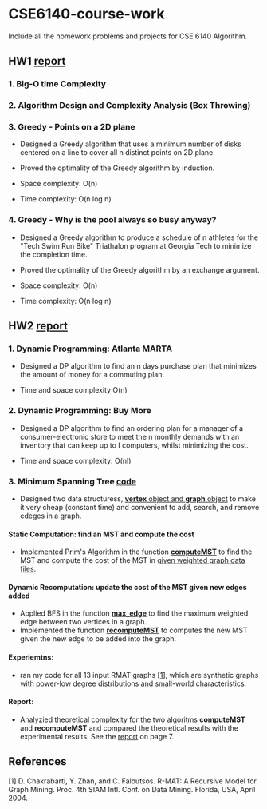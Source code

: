 # CSE6140-course-work
Include all the homework problems and projects for CSE 6140 Algorithm. 

## HW1 [report](https://github.com/sliao7/CSE6140-Algorithm-course-work/blob/master/HW1/report.pdf)
### 1. Big-O time Complexity
### 2. Algorithm Design and Complexity Analysis (Box Throwing)
### 3. Greedy - Points on a 2D plane

* Designed a Greedy algorithm that uses a minimum number of disks centered on a line to cover all n distinct points on 2D plane.

* Proved the optimality of the Greedy algorithm by induction.

* Space complexity: O(n)

* Time complexity: O(n log n)

### 4. Greedy - Why is the pool always so busy anyway?

* Designed a Greedy algorithm to produce a schedule of n athletes for the "Tech Swim Run Bike" Triathalon program at Georgia Tech to minimize the completion time.

* Proved the optimality of the Greedy algorithm by an exchange argument.

* Space complexity: O(n)

* Time complexity: O(n log n)

## HW2 [report](https://github.com/sliao7/CSE6140-Algorithm-course-work/blob/master/HW2/report.pdf)
### 1. Dynamic Programming: Atlanta MARTA
* Designed a DP algorithm to find an n days purchase plan that minimizes the amount of money for a commuting plan.

* Time and space complexity O(n)

### 2. Dynamic Programming: Buy More
* Designed a DP algorithm to find an ordering plan for a manager of a consumer-electronic store to meet the n monthly demands with an inventory that can keep up to I computers, whilst minimizing the cost.

* Time and space complexity: O(nI) 

### 3. Minimum Spanning Tree [code](https://github.com/sliao7/CSE6140-Algorithm-course-work/tree/master/HW2/MST)

* Designed two data structuress, [**vertex** object and **graph** object](https://github.com/sliao7/CSE6140-Algorithm-course-work/blob/master/HW2/MST/src/graph.py) to make it very cheap (constant time) and convenient to add, search, and remove edeges in a graph.
#### Static Computation: find an MST and compute the cost
* Implemented Prim's Algorithm in the function [**computeMST**](https://github.com/sliao7/CSE6140-Algorithm-course-work/blob/master/HW2/MST/src/run_experiments.py) to find the MST and compute the cost of the MST in [given weighted graph data files](https://github.com/sliao7/CSE6140-Algorithm-course-work/tree/master/HW2/MST/data). 
#### Dynamic Recomputation: update the cost of the MST given new edges added
* Applied BFS in the function [**max_edge**](https://github.com/sliao7/CSE6140-Algorithm-course-work/blob/master/HW2/MST/src/graph.py) to find the maximum weighted edge between two vertices in a graph.
* Implemented the function [**recomputeMST**](https://github.com/sliao7/CSE6140-Algorithm-course-work/blob/master/HW2/MST/src/run_experiments.py) to computes the new MST given the new edge to be added into the graph.
#### Experiemtns: 
* ran my code for all 13 input RMAT graphs [[1]](#1), which are synthetic graphs with power-low degree distributions and small-world characteristics. 
#### Report:
* Analyzied theoretical complexity for the two algoritms **computeMST** and **recomputeMST** and compared the theoretical results with the experimental results. See the [report](https://github.com/sliao7/CSE6140-Algorithm-course-work/blob/master/HW2/report.pdf) on page 7.

## References
<a id="1">[1]</a> 
D. Chakrabarti, Y. Zhan, and C. Faloutsos.
R-MAT: A Recursive Model for Graph Mining.
Proc. 4th SIAM Intl. Conf. on Data Mining.
Florida, USA, April 2004.

